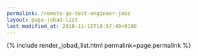 ```yaml
---
permalink: /remote-qa-test-engineer-jobs
layout: page-jobad-list
last_modified_at: 2018-11-15T18:57:40+0100
---
```

{% include render_jobad_list.html permalink=page.permalink %}

